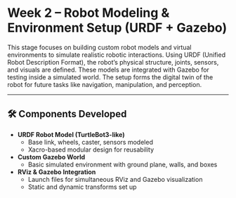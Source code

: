 # Week 2 – Robot Modeling & Environment Setup (URDF + Gazebo)

This stage focuses on building custom robot models and virtual environments to simulate realistic robotic interactions. Using URDF (Unified Robot Description Format), the robot’s physical structure, joints, sensors, and visuals are defined. These models are integrated with Gazebo for testing inside a simulated world. The setup forms the digital twin of the robot for future tasks like navigation, manipulation, and perception.

---

## 🛠️ Components Developed

- **URDF Robot Model (TurtleBot3-like)**  
  - Base link, wheels, caster, sensors modeled
  - Xacro-based modular design for reusability
- **Custom Gazebo World**  
  - Basic simulated environment with ground plane, walls, and boxes
- **RViz & Gazebo Integration**  
  - Launch files for simultaneous RViz and Gazebo visualization
  - Static and dynamic transforms set up
